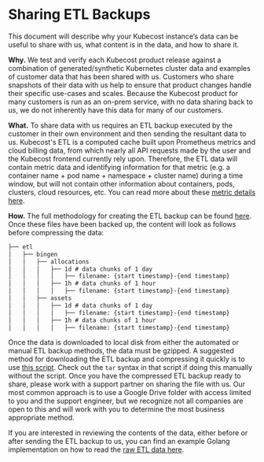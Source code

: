 # Sharing ETL Backups

This document will describe why your Kubecost instance’s data can be useful to share with us, what content is in the data, and how to share it.

**Why.** We test and verify each Kubecost product release against a combination of generated/synthetic Kubernetes cluster data and examples of customer data that has been shared with us. Customers who share snapshots of their data with us help to ensure that product changes handle their specific use-cases and scales. Because the Kubecost product for many customers is run as an on-prem service, with no data sharing back to us, we do not inherently have this data for many of our customers.

**What.** To share data with us requires an ETL backup executed by the customer in their own environment and then sending the resultant data to us. Kubecost's ETL is a computed cache built upon Prometheus metrics and cloud billing data, from which nearly all API requests made by the user and the Kubecost frontend currently rely upon. Therefore, the ETL data will contain metric data and identifying information for that metric (e.g. a container name + pod name + namespace + cluster name) during a time window, but will not contain other information about containers, pods, clusters, cloud resources, etc. You can read more about these [metric details here](./user-metrics.md).

**How.** The full methodology for creating the ETL backup can be found [here](./etl-backup.md). Once these files have been backed up, the content will look as follows before compressing the data:

```txt
├── etl
│   ├── bingen
│   │   ├── allocations
│   │   │   ├── 1d # data chunks of 1 day
│   │   │   │   ├── filename: {start timestamp}-{end timestamp}
│   │   │   ├── 1h # data chunks of 1 hour
│   │   │   │   ├── filename: {start timestamp}-{end timestamp}
│   │   ├── assets
│   │   │   ├── 1d # data chunks of 1 day
│   │   │   │   ├── filename: {start timestamp}-{end timestamp}
│   │   │   ├── 1h # data chunks of 1 hour
│   │   │   │   ├── filename: {start timestamp}-{end timestamp}
```

Once the data is downloaded to local disk from either the automated or manual ETL backup methods, the data must be gzipped. A suggested method for downloading the ETL backup and compressing it quickly is to use [this script](https://github.com/kubecost/etl-backup/blob/main/download-etl.sh). Check out the `tar` syntax in that script if doing this manually without the script. Once you have the compressed ETL backup ready to share, please work with a support partner on sharing the file with us. Our most common approach is to use a Google Drive folder with access limited to you and the support engineer, but we recognize not all companies are open to this and will work with you to determine the most business appropriate method.

If you are interested in reviewing the contents of the data, either before or after sending the ETL backup to us, you can find an example Golang implementation on how to read the [raw ETL data here](https://github.com/kubecost/etl-backup#run-etl-from-backed-up-data).
